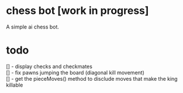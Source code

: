 # chess bot [work in progress]

A simple ai chess bot.

# todo

[] - display checks and checkmates  
[] - fix pawns jumping the board (diagonal kill movement)  
[] - get the pieceMoves() method to disclude moves that make the king killable
